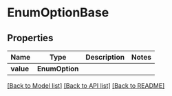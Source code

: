 # EnumOptionBase


## Properties
Name | Type | Description | Notes
------------ | ------------- | ------------- | -------------
**value** | **EnumOption** |  | 

[[Back to Model list]](../README.md#documentation-for-models) [[Back to API list]](../README.md#documentation-for-api-endpoints) [[Back to README]](../README.md)


